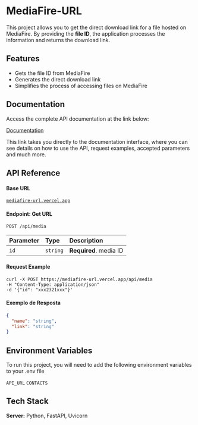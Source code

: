 
# MediaFire-URL

This project allows you to get the direct download link for a file hosted on MediaFire. By providing the **file ID**, the application processes the information and returns the download link.
## Features

- Gets the file ID from MediaFire
- Generates the direct download link
- Simplifies the process of accessing files on MediaFire
## Documentation

Access the complete API documentation at the link below:

[Documentation](https://mediafire-url.vercel.app/)

This link takes you directly to the documentation interface, where you can see details on how to use the API, request examples, accepted parameters and much more.
## API Reference

#### Base URL

[`mediafire-url.vercel.app`](https://mediafire-url.vercel.app)

#### Endpoint: Get URL

```http
POST /api/media
```

| Parameter | Type     | Description                |
| :-------- | :------- | :------------------------- |
| `id` | `string` | **Required**. media ID |

#### Request Example

```curl
curl -X POST https://mediafire-url.vercel.app/api/media
-H "Content-Type: application/json"
-d '{"id": "xxx2321xxx"}'
```


#### Exemplo de Resposta

```json
{
  "name": "string",
  "link": "string"
}
```
## Environment Variables

To run this project, you will need to add the following environment variables to your .env file

`API_URL`
`CONTACTS`

## Tech Stack

**Server:** Python, FastAPI, Uvicorn